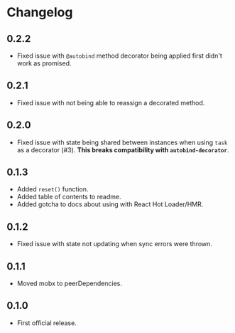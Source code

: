 # Changelog

## 0.2.2

* Fixed issue with `@autobind` method decorator being applied first didn't work as promised.

## 0.2.1

* Fixed issue with not being able to reassign a decorated method.

## 0.2.0

* Fixed issue with state being shared between instances when using `task` as a decorator (#3).
  **This breaks compatibility with `autobind-decorator`**.

## 0.1.3

* Added `reset()` function.
* Added table of contents to readme.
* Added gotcha to docs about using with React Hot Loader/HMR.

## 0.1.2

* Fixed issue with state not updating when sync errors were thrown.

## 0.1.1

* Moved mobx to peerDependencies.

## 0.1.0

* First official release.
